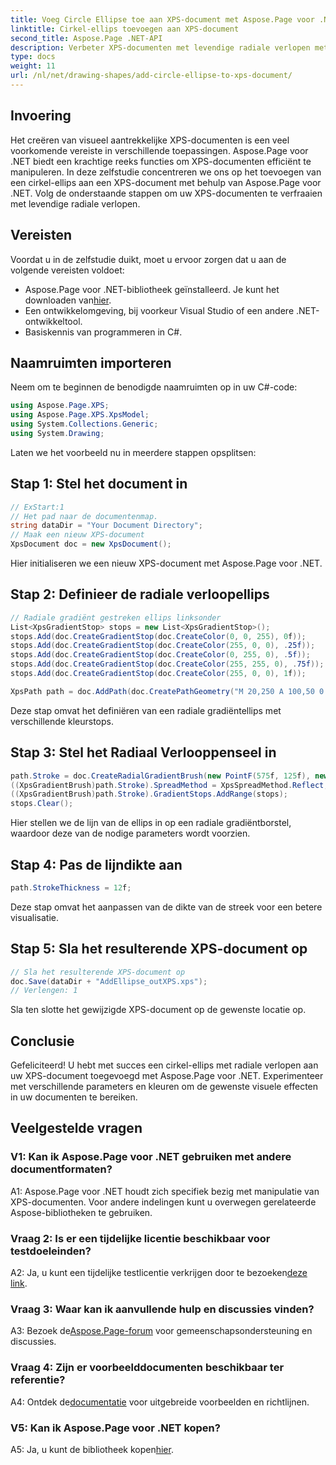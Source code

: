 ```yaml
---
title: Voeg Circle Ellipse toe aan XPS-document met Aspose.Page voor .NET
linktitle: Cirkel-ellips toevoegen aan XPS-document
second_title: Aspose.Page .NET-API
description: Verbeter XPS-documenten met levendige radiale verlopen met Aspose.Page voor .NET. Volg onze stapsgewijze handleiding voor verbluffende visuele effecten.
type: docs
weight: 11
url: /nl/net/drawing-shapes/add-circle-ellipse-to-xps-document/
---
```

## Invoering

Het creëren van visueel aantrekkelijke XPS-documenten is een veel voorkomende vereiste in verschillende toepassingen. Aspose.Page voor .NET biedt een krachtige reeks functies om XPS-documenten efficiënt te manipuleren. In deze zelfstudie concentreren we ons op het toevoegen van een cirkel-ellips aan een XPS-document met behulp van Aspose.Page voor .NET. Volg de onderstaande stappen om uw XPS-documenten te verfraaien met levendige radiale verlopen.

## Vereisten

Voordat u in de zelfstudie duikt, moet u ervoor zorgen dat u aan de volgende vereisten voldoet:

-  Aspose.Page voor .NET-bibliotheek geïnstalleerd. Je kunt het downloaden van[hier](https://releases.aspose.com/page/net/).
- Een ontwikkelomgeving, bij voorkeur Visual Studio of een andere .NET-ontwikkeltool.
- Basiskennis van programmeren in C#.

## Naamruimten importeren

Neem om te beginnen de benodigde naamruimten op in uw C#-code:

```csharp
using Aspose.Page.XPS;
using Aspose.Page.XPS.XpsModel;
using System.Collections.Generic;
using System.Drawing;
```

Laten we het voorbeeld nu in meerdere stappen opsplitsen:

## Stap 1: Stel het document in

```csharp
// ExStart:1
// Het pad naar de documentenmap.
string dataDir = "Your Document Directory";
// Maak een nieuw XPS-document
XpsDocument doc = new XpsDocument();
```

Hier initialiseren we een nieuw XPS-document met Aspose.Page voor .NET.

## Stap 2: Definieer de radiale verloopellips

```csharp
// Radiale gradiënt gestreken ellips linksonder
List<XpsGradientStop> stops = new List<XpsGradientStop>();
stops.Add(doc.CreateGradientStop(doc.CreateColor(0, 0, 255), 0f));
stops.Add(doc.CreateGradientStop(doc.CreateColor(255, 0, 0), .25f));
stops.Add(doc.CreateGradientStop(doc.CreateColor(0, 255, 0), .5f));
stops.Add(doc.CreateGradientStop(doc.CreateColor(255, 255, 0), .75f));
stops.Add(doc.CreateGradientStop(doc.CreateColor(255, 0, 0), 1f));

XpsPath path = doc.AddPath(doc.CreatePathGeometry("M 20,250 A 100,50 0 1 1 220,250 100,50 0 1 1 20,250"));
```

Deze stap omvat het definiëren van een radiale gradiëntellips met verschillende kleurstops.

## Stap 3: Stel het Radiaal Verlooppenseel in

```csharp
path.Stroke = doc.CreateRadialGradientBrush(new PointF(575f, 125f), new PointF(575f, 100f), 75f, 50f);
((XpsGradientBrush)path.Stroke).SpreadMethod = XpsSpreadMethod.Reflect;
((XpsGradientBrush)path.Stroke).GradientStops.AddRange(stops);
stops.Clear();
```

Hier stellen we de lijn van de ellips in op een radiale gradiëntborstel, waardoor deze van de nodige parameters wordt voorzien.

## Stap 4: Pas de lijndikte aan

```csharp
path.StrokeThickness = 12f;
```

Deze stap omvat het aanpassen van de dikte van de streek voor een betere visualisatie.

## Stap 5: Sla het resulterende XPS-document op

```csharp
// Sla het resulterende XPS-document op
doc.Save(dataDir + "AddEllipse_outXPS.xps");
// Verlengen: 1
```

Sla ten slotte het gewijzigde XPS-document op de gewenste locatie op.

## Conclusie

Gefeliciteerd! U hebt met succes een cirkel-ellips met radiale verlopen aan uw XPS-document toegevoegd met Aspose.Page voor .NET. Experimenteer met verschillende parameters en kleuren om de gewenste visuele effecten in uw documenten te bereiken.

## Veelgestelde vragen

### V1: Kan ik Aspose.Page voor .NET gebruiken met andere documentformaten?

A1: Aspose.Page voor .NET houdt zich specifiek bezig met manipulatie van XPS-documenten. Voor andere indelingen kunt u overwegen gerelateerde Aspose-bibliotheken te gebruiken.

### Vraag 2: Is er een tijdelijke licentie beschikbaar voor testdoeleinden?

 A2: Ja, u kunt een tijdelijke testlicentie verkrijgen door te bezoeken[deze link](https://purchase.aspose.com/temporary-license/).

### Vraag 3: Waar kan ik aanvullende hulp en discussies vinden?

 A3: Bezoek de[Aspose.Page-forum](https://forum.aspose.com/c/page/39) voor gemeenschapsondersteuning en discussies.

### Vraag 4: Zijn er voorbeelddocumenten beschikbaar ter referentie?

 A4: Ontdek de[documentatie](https://reference.aspose.com/page/net/) voor uitgebreide voorbeelden en richtlijnen.

### V5: Kan ik Aspose.Page voor .NET kopen?

 A5: Ja, u kunt de bibliotheek kopen[hier](https://purchase.aspose.com/buy).